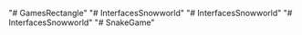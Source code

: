 "# GamesRectangle" 
"# InterfacesSnowworld" 
"# InterfacesSnowworld" 
"# InterfacesSnowworld" 
"# SnakeGame" 
